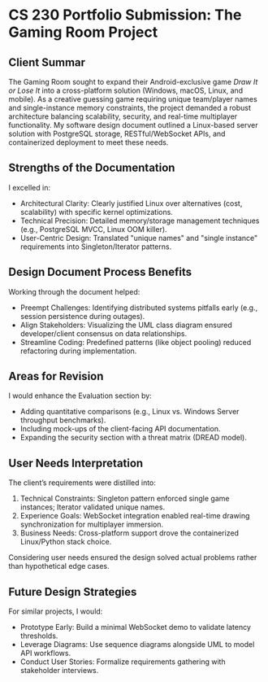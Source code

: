# CS 230 Portfolio Submission: The Gaming Room Project  

## Client Summar  
The Gaming Room sought to expand their Android-exclusive game *Draw It or Lose It* into a cross-platform solution (Windows, macOS, Linux, and mobile). As a creative guessing game requiring unique team/player names and single-instance memory constraints, the project demanded a robust architecture balancing scalability, security, and real-time multiplayer functionality. My software design document outlined a Linux-based server solution with PostgreSQL storage, RESTful/WebSocket APIs, and containerized deployment to meet these needs.

## Strengths of the Documentation 
I excelled in:  
- Architectural Clarity: Clearly justified Linux over alternatives (cost, scalability) with specific kernel optimizations.  
- Technical Precision: Detailed memory/storage management techniques (e.g., PostgreSQL MVCC, Linux OOM killer).  
- User-Centric Design: Translated "unique names" and "single instance" requirements into Singleton/Iterator patterns.  

## Design Document Process Benefits  
Working through the document helped:  
- Preempt Challenges: Identifying distributed systems pitfalls early (e.g., session persistence during outages).  
- Align Stakeholders: Visualizing the UML class diagram ensured developer/client consensus on data relationships.  
- Streamline Coding: Predefined patterns (like object pooling) reduced refactoring during implementation.  

## Areas for Revision  
I would enhance the Evaluation section by:  
- Adding quantitative comparisons (e.g., Linux vs. Windows Server throughput benchmarks).  
- Including mock-ups of the client-facing API documentation.  
- Expanding the security section with a threat matrix (DREAD model).  

## User Needs Interpretation  
The client’s requirements were distilled into:  
1. Technical Constraints: Singleton pattern enforced single game instances; Iterator validated unique names.  
2. Experience Goals: WebSocket integration enabled real-time drawing synchronization for multiplayer immersion.  
3. Business Needs: Cross-platform support drove the containerized Linux/Python stack choice.  

Considering user needs ensured the design solved actual problems rather than hypothetical edge cases. 

## Future Design Strategies  
For similar projects, I would:  
- Prototype Early: Build a minimal WebSocket demo to validate latency thresholds.  
- Leverage Diagrams: Use sequence diagrams alongside UML to model API workflows.  
- Conduct User Stories: Formalize requirements gathering with stakeholder interviews.  
